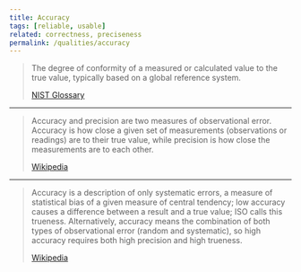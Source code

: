 ```yaml
---
title: Accuracy
tags: [reliable, usable]
related: correctness, preciseness
permalink: /qualities/accuracy
---
```


>The degree of conformity of a measured or calculated value to the true value, typically based on a global reference system. 
>
>[NIST Glossary](https://csrc.nist.gov/glossary/term/accuracy_absolute)

<hr class="with-no-margin"/>

>Accuracy and precision are two measures of observational error. Accuracy is how close a given set of measurements (observations or readings) are to their true value, while precision is how close the measurements are to each other. 
>
>[Wikipedia](https://en.wikipedia.org/wiki/Accuracy_and_precision)

<hr class="with-no-margin"/>

>Accuracy is a description of only systematic errors, a measure of statistical bias of a given measure of central tendency; low accuracy causes a difference between a result and a true value; ISO calls this trueness.
>Alternatively, accuracy means the combination of both types of observational error (random and systematic), so high accuracy requires both high precision and high trueness.
>
>[Wikipedia](https://en.wikipedia.org/wiki/Accuracy_and_precision)
